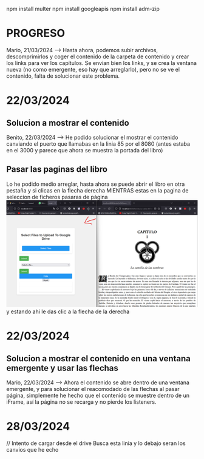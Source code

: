 npm install multer
npm install googleapis
npm install adm-zip

# PROGRESO
Mario, 21/03/2024 --> Hasta ahora, podemos subir archivos, descomprimirlos y coger el contenido de la carpeta de contenido y crear los links para ver los capítulos.
Se envian bien los links, y se crea la ventana nueva (no como emergente, eso hay que arreglarlo), pero no se ve el contenido, falta de solucionar este problema.

# 22/03/2024
## Solucion a mostrar el contenido
Benito, 22/03/2024 --> He podido solucionar el mostrar el contenido canviando el puerto que llamabas en la linia 85
por el 8080 (antes estaba en el 3000 y parece que ahora se muestra la portada del libro)
## Pasar las paginas del libro
Lo he podido medio arreglar, hasta ahora se puede abrir el libro en otra pestaña y si clicas en la flecha derecha MIENTRAS estas en la pagina de seleccion de ficheros pasaras de pàgina
![alt text](image-4.png)
y estando ahi le das clic a la flecha de la derecha

# 22/03/2024
## Solucion a mostrar el contenido en una ventana emergente y usar las flechas
Mario, 22/03/2024 --> Ahora el contenido se abre dentro de una ventana emergente, y para solucionar el reacomodado de las flechas al pasar página, simplemente he hecho que el contenido se muestre dentro de un iFrame, así la página no se recarga y no pierde los listeners.

# 28/03/2024
 // Intento de cargar desde el drive
 Busca esta linia y lo debajo seran los canvios que he echo